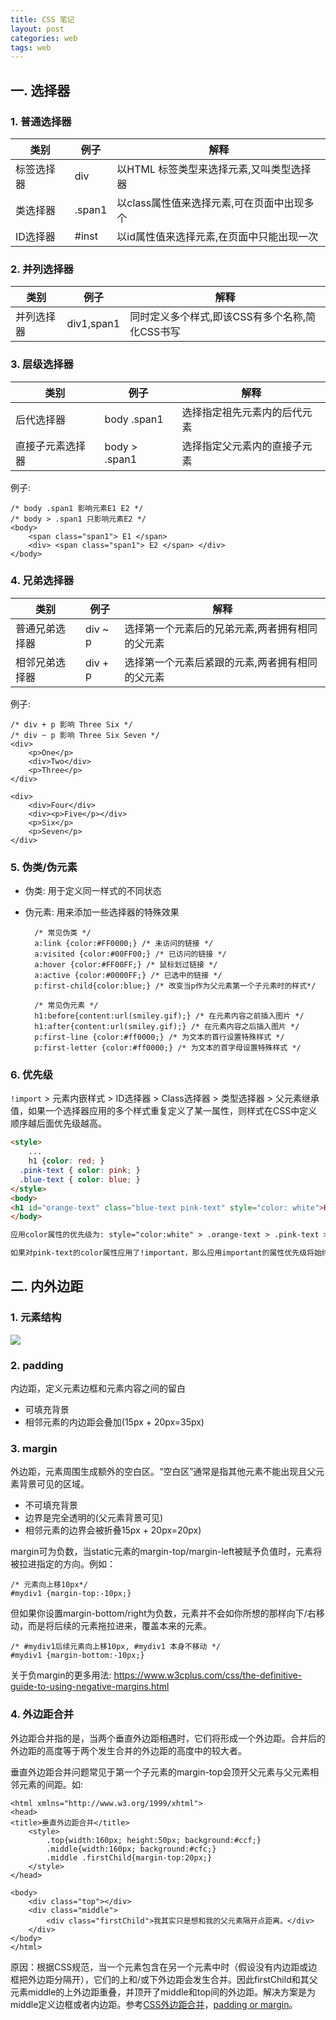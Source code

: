 ```yaml
---
title: CSS 笔记
layout: post
categories: web
tags: web
---
```


## 一. 选择器

### 1. 普通选择器


| 类别 | 例子 | 解释 |
| ------| ------ | ------ |
| 标签选择器 | div | 以HTML 标签类型来选择元素,又叫类型选择器 |
| 类选择器 | .span1 | 以class属性值来选择元素,可在页面中出现多个 |
| ID选择器 | #inst | 以id属性值来选择元素,在页面中只能出现一次 |

<!--more-->

### 2. 并列选择器

| 类别 | 例子 | 解释 |
| ------| ------ | ------ |
| 并列选择器 | div1,span1 | 同时定义多个样式,即该CSS有多个名称,简化CSS书写 |

### 3. 层级选择器

| 类别 | 例子 | 解释 |
| ------| ------ | ------ |
| 后代选择器 | body .span1 | 选择指定祖先元素内的后代元素 |
| 直接子元素选择器 | body > .span1 | 选择指定父元素内的直接子元素 |

例子:

	/* body .span1 影响元素E1 E2 */
	/* body > .span1 只影响元素E2 */ 
	<body>
		<span class="span1"> E1 </span>
		<div> <span class="span1"> E2 </span> </div>
	</body>

### 4. 兄弟选择器

| 类别 | 例子 | 解释 |
| ------| ------ | ------ |
| 普通兄弟选择器 | div ~ p | 选择第一个元素后的兄弟元素,两者拥有相同的父元素 |
| 相邻兄弟选择器 | div + p | 选择第一个元素后紧跟的元素,两者拥有相同的父元素 |

例子:

	/* div + p 影响 Three Six */
	/* div ~ p 影响 Three Six Seven */
	<div>
	    <p>One</p>
	    <div>Two</div>
	    <p>Three</p>
	</div>
	
	<div>
	    <div>Four</div>
	    <div><p>Five</p></div>
	    <p>Six</p>
	    <p>Seven</p>
	</div>
		
### 5. 伪类/伪元素

- 伪类: 用于定义同一样式的不同状态
- 伪元素: 用来添加一些选择器的特殊效果
		
		/* 常见伪类 */
		a:link {color:#FF0000;} /* 未访问的链接 */
		a:visited {color:#00FF00;} /* 已访问的链接 */
		a:hover {color:#FF00FF;} /* 鼠标划过链接 */
		a:active {color:#0000FF;} /* 已选中的链接 */
		p:first-child{color:blue;} /* 改变当p作为父元素第一个子元素时的样式*/ 
			
		/* 常见伪元素 */
		h1:before{content:url(smiley.gif);} /* 在元素内容之前插入图片 */
		h1:after{content:url(smiley.gif);} /* 在元素内容之后插入图片 */
		p:first-line {color:#ff0000;} /* 为文本的首行设置特殊样式 */
		p:first-letter {color:#ff0000;} /* 为文本的首字母设置特殊样式 */

### 6. 优先级

`!import` > 元素内嵌样式 > ID选择器 > Class选择器 > 类型选择器 > 父元素继承值，如果一个选择器应用的多个样式重复定义了某一属性，则样式在CSS中定义顺序越后面优先级越高。

```HTML
<style>
	...
	h1 {color: red; }
  .pink-text { color: pink; }
  .blue-text { color: blue; }
</style>
<body>
<h1 id="orange-text" class="blue-text pink-text" style="color: white">Hello World!</h1>
</body>

应用color属性的优先级为: style="color:white" > .orange-text > .pink-text > blue-text > h1类型选择器 > 从body继承color值

如果对pink-text的color属性应用了!important，那么应用important的属性优先级将始终最高!
```


## 二. 内外边距

### 1. 元素结构

 ![](/assets/image/201701/css-padding-margin.gif "")

### 2. padding

内边距，定义元素边框和元素内容之间的留白

  - 可填充背景
  - 相邻元素的内边距会叠加(15px + 20px=35px)
 
### 3. margin

外边距，元素周围生成额外的空白区。“空白区”通常是指其他元素不能出现且父元素背景可见的区域。

  - 不可填充背景
  - 边界是完全透明的(父元素背景可见)
  - 相邻元素的边界会被折叠15px + 20px=20px)

margin可为负数，当static元素的margin-top/margin-left被赋予负值时，元素将被拉进指定的方向。例如：

	/* 元素向上移10px*/
	#mydiv1 {margin-top:-10px;}

但如果你设置margin-bottom/right为负数，元素并不会如你所想的那样向下/右移动，而是将后续的元素拖拉进来，覆盖本来的元素。

	/* #mydiv1后续元素向上移10px, #mydiv1 本身不移动 */
	#mydiv1 {margin-bottom:-10px;}

关于负margin的更多用法: https://www.w3cplus.com/css/the-definitive-guide-to-using-negative-margins.html

### 4. 外边距合并

外边距合并指的是，当两个垂直外边距相遇时，它们将形成一个外边距。合并后的外边距的高度等于两个发生合并的外边距的高度中的较大者。

垂直外边距合并问题常见于第一个子元素的margin-top会顶开父元素与父元素相邻元素的间距。如:
	
	<html xmlns="http://www.w3.org/1999/xhtml">
	<head>
	<title>垂直外边距合并</title>
		<style>
			.top{width:160px; height:50px; background:#ccf;}
			.middle{width:160px; background:#cfc;}
			.middle .firstChild{margin-top:20px;}
		</style>
	</head>
	 
	<body>
		<div class="top"></div>
		<div class="middle">
			<div class="firstChild">我其实只是想和我的父元素隔开点距离。</div>
		</div>
	</body>
	</html>

原因：根据CSS规范，当一个元素包含在另一个元素中时（假设没有内边距或边框把外边距分隔开），它们的上和/或下外边距会发生合并。因此firstChild和其父元素middle的上外边距重叠，并顶开了middle和top间的外边距。解决方案是为middle定义边框或者内边距。参考[CSS外边距合并]，[padding or margin]。



[CSS外边距合并]: http://www.w3school.com.cn/css/css_margin_collapsing.asp
[padding or margin]: http://www.hicss.net/use-margin-or-padding/

